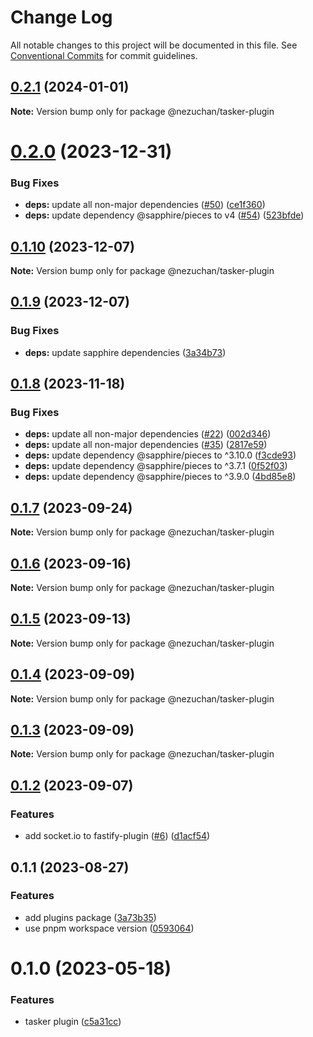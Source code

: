 # Change Log

All notable changes to this project will be documented in this file.
See [Conventional Commits](https://conventionalcommits.org) for commit guidelines.

## [0.2.1](https://github.com/NezuChan/library/compare/@nezuchan/tasker-plugin@0.2.0...@nezuchan/tasker-plugin@0.2.1) (2024-01-01)

**Note:** Version bump only for package @nezuchan/tasker-plugin





# [0.2.0](https://github.com/NezuChan/library/compare/@nezuchan/tasker-plugin@0.1.10...@nezuchan/tasker-plugin@0.2.0) (2023-12-31)


### Bug Fixes

* **deps:** update all non-major dependencies ([#50](https://github.com/NezuChan/library/issues/50)) ([ce1f360](https://github.com/NezuChan/library/commit/ce1f36082841e6cb2040d7f4d6f34a1a7cd9cf23))
* **deps:** update dependency @sapphire/pieces to v4 ([#54](https://github.com/NezuChan/library/issues/54)) ([523bfde](https://github.com/NezuChan/library/commit/523bfdeb8ffdce7667bf7fd06a9466f201f71c50))





## [0.1.10](https://github.com/NezuChan/library/compare/@nezuchan/tasker-plugin@0.1.9...@nezuchan/tasker-plugin@0.1.10) (2023-12-07)

**Note:** Version bump only for package @nezuchan/tasker-plugin





## [0.1.9](https://github.com/NezuChan/library/compare/@nezuchan/tasker-plugin@0.1.8...@nezuchan/tasker-plugin@0.1.9) (2023-12-07)


### Bug Fixes

* **deps:** update sapphire dependencies ([3a34b73](https://github.com/NezuChan/library/commit/3a34b73e086a41be67e0c1b962bc7761033435f8))





## [0.1.8](https://github.com/NezuChan/library/compare/@nezuchan/tasker-plugin@0.1.7...@nezuchan/tasker-plugin@0.1.8) (2023-11-18)


### Bug Fixes

* **deps:** update all non-major dependencies ([#22](https://github.com/NezuChan/library/issues/22)) ([002d346](https://github.com/NezuChan/library/commit/002d3469048b0f2df180340b11fb76233f7deaaf))
* **deps:** update all non-major dependencies ([#35](https://github.com/NezuChan/library/issues/35)) ([2817e59](https://github.com/NezuChan/library/commit/2817e59f298aab90662d40eea94e2d80a8736241))
* **deps:** update dependency @sapphire/pieces to ^3.10.0 ([f3cde93](https://github.com/NezuChan/library/commit/f3cde93376026fd81465f915d3052e3721336efc))
* **deps:** update dependency @sapphire/pieces to ^3.7.1 ([0f52f03](https://github.com/NezuChan/library/commit/0f52f03d3357f0cebe1c541df748184f53b8d2c9))
* **deps:** update dependency @sapphire/pieces to ^3.9.0 ([4bd85e8](https://github.com/NezuChan/library/commit/4bd85e86b973bbdf1294e004c75836094ea85559))





## [0.1.7](https://github.com/NezuChan/library/compare/@nezuchan/tasker-plugin@0.1.6...@nezuchan/tasker-plugin@0.1.7) (2023-09-24)

**Note:** Version bump only for package @nezuchan/tasker-plugin





## [0.1.6](https://github.com/NezuChan/library/compare/@nezuchan/tasker-plugin@0.1.5...@nezuchan/tasker-plugin@0.1.6) (2023-09-16)

**Note:** Version bump only for package @nezuchan/tasker-plugin





## [0.1.5](https://github.com/NezuChan/library/compare/@nezuchan/tasker-plugin@0.1.4...@nezuchan/tasker-plugin@0.1.5) (2023-09-13)

**Note:** Version bump only for package @nezuchan/tasker-plugin





## [0.1.4](https://github.com/NezuChan/library/compare/@nezuchan/tasker-plugin@0.1.3...@nezuchan/tasker-plugin@0.1.4) (2023-09-09)

**Note:** Version bump only for package @nezuchan/tasker-plugin





## [0.1.3](https://github.com/NezuChan/library/compare/@nezuchan/tasker-plugin@0.1.2...@nezuchan/tasker-plugin@0.1.3) (2023-09-09)

**Note:** Version bump only for package @nezuchan/tasker-plugin





## [0.1.2](https://github.com/NezuChan/library/compare/@nezuchan/tasker-plugin@0.1.1...@nezuchan/tasker-plugin@0.1.2) (2023-09-07)


### Features

* add socket.io to fastify-plugin ([#6](https://github.com/NezuChan/library/issues/6)) ([d1acf54](https://github.com/NezuChan/library/commit/d1acf54389abf43d2f637667d4e593a1db0eff55))





## 0.1.1 (2023-08-27)


### Features

* add plugins package ([3a73b35](https://github.com/NezuChan/library/commit/3a73b35faa1c91c3396b3b3b5f23f1cb1b49c1ae))
* use pnpm workspace version ([0593064](https://github.com/NezuChan/library/commit/05930644af446f6d82511c1ce4d921e9f800f150))





# 0.1.0 (2023-05-18)


### Features

* tasker plugin ([c5a31cc](https://github.com/NezuChan/plugins/commit/c5a31cc267237cba2830743bed407fe5beb0c626))
